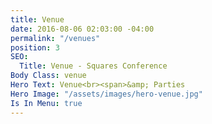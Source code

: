```yaml
---
title: Venue
date: 2016-08-06 02:03:00 -04:00
permalink: "/venues"
position: 3
SEO:
  Title: Venue - Squares Conference
Body Class: venue
Hero Text: Venue<br><span>&amp; Parties
Hero Image: "/assets/images/hero-venue.jpg"
Is In Menu: true
---
```


